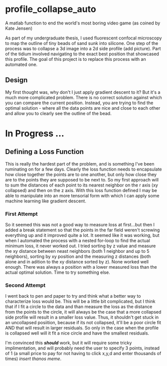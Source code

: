 # profile_collapse_auto
A matlab function to end the world's most boring video game (as coined by Kate Jensen)

As part of my undergraduate thesis, I used fluorescent confocal microscopy to map the outline of tiny beads of sand sunk into silicone. One step of the process was to collapse a 3d image into a 2d side profile (add picture). Part of the tidium involved navigating to the exact best position that showcased this profile. The goal of this project is to replace this process with an automated one.

## Design
My first thought was, why don't I just apply gradient descent to it? But it's a much more complicated problem. There is no correct solution against which you can compare the current position. Instead, you are trying to find the optimal solution - where all the data points are nice and close to each other and allow you to clearly see the outline of the bead.

# In Progress ...

## Defining a Loss Function
This is really the hardest part of the problem, and is something I've been ruminating on for a few days. Clearly the loss function needs to encapsulate how close together the points are to one another, but only how close they are to the points they are supposed to be next to. So my first approach will to sum the distances of each point to its nearest neighbor on the r axis (xy collapsed) and then on the z axis.  With this loss function defined I may be able to manipulate into an more tensorial form with which I can apply some machine learning like gradient descent. 

### First Attempt
So it seemed this was not a good way to measure loss at first...but then I added a break statement so that the points in the far field weren't screwing everything up and it improved quite a lot. It seemed like it was working, but when I automated the process with a nested for-loop to find the actual minimum loss, it never worked out. I tried sorting by z value and measure the xy distance between neast neighbors (both 1 neighbor and up to 5 neighbors), sorting by xy position and the measuring z distances (both alone and in adition to the xy distance sorted by z). None worked well enough. There was always a position with a lower measured loss than the actual optimal solution. Time to try something else. 

### Second Attempt
I went back to pen and paper to try and think what a better way to characterize loss would be. This will be a little bit complicated, but I think that if I fit a circle to the data and than measure the loss as the distance from the points to the circle, it will always be the case that a more collapsed side profile will result in a smaller loss value. Thus, it shouldn't get stuck in an uncollapsed posiition, because if its not collapsed, it'll be a poor circle fit AND that will result in larger residuals. So only in the case when the profile is collapsed well will it fit a nice circle and have the smallest residuals. 

I'm convinced this ***should*** work, but it will require some tricky implimentation, and will probably need the user to specify 3 points, instead of 1 (a small price to pay for not having to click x,y,d and enter thousands of times) *insert thanos meme*. 
